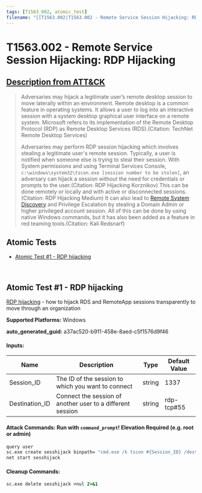 ```yaml
---
tags: [T1563_002, atomic_test]
filename: "[[T1563.002|T1563.002 - Remote Service Session Hijacking: RDP Hijacking]]"
---
```


# T1563.002 - Remote Service Session Hijacking: RDP Hijacking
## [Description from ATT&CK](https://attack.mitre.org/techniques/T1563/002)
<blockquote>Adversaries may hijack a legitimate user’s remote desktop session to move laterally within an environment. Remote desktop is a common feature in operating systems. It allows a user to log into an interactive session with a system desktop graphical user interface on a remote system. Microsoft refers to its implementation of the Remote Desktop Protocol (RDP) as Remote Desktop Services (RDS).(Citation: TechNet Remote Desktop Services)

Adversaries may perform RDP session hijacking which involves stealing a legitimate user's remote session. Typically, a user is notified when someone else is trying to steal their session. With System permissions and using Terminal Services Console, `c:\windows\system32\tscon.exe [session number to be stolen]`, an adversary can hijack a session without the need for credentials or prompts to the user.(Citation: RDP Hijacking Korznikov) This can be done remotely or locally and with active or disconnected sessions.(Citation: RDP Hijacking Medium) It can also lead to [Remote System Discovery](https://attack.mitre.org/techniques/T1018) and Privilege Escalation by stealing a Domain Admin or higher privileged account session. All of this can be done by using native Windows commands, but it has also been added as a feature in red teaming tools.(Citation: Kali Redsnarf)</blockquote>

## Atomic Tests

- [Atomic Test #1 - RDP hijacking](#atomic-test-1---rdp-hijacking)


<br/>

## Atomic Test #1 - RDP hijacking
[RDP hijacking](https://medium.com/@networksecurity/rdp-hijacking-how-to-hijack-rds-and-remoteapp-sessions-transparently-to-move-through-an-da2a1e73a5f6) - how to hijack RDS and RemoteApp sessions transparently to move through an organization

**Supported Platforms:** Windows


**auto_generated_guid:** a37ac520-b911-458e-8aed-c5f1576d9f46





#### Inputs:
| Name | Description | Type | Default Value |
|------|-------------|------|---------------|
| Session_ID | The ID of the session to which you want to connect | string | 1337|
| Destination_ID | Connect the session of another user to a different session | string | rdp-tcp#55|


#### Attack Commands: Run with `command_prompt`!  Elevation Required (e.g. root or admin) 


```cmd
query user
sc.exe create sesshijack binpath= "cmd.exe /k tscon #{Session_ID} /dest:#{Destination_ID}"
net start sesshijack
```

#### Cleanup Commands:
```cmd
sc.exe delete sesshijack >nul 2>&1
```





<br/>

